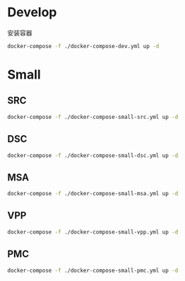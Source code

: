 # Develop

安装容器

```bash
docker-compose -f ./docker-compose-dev.yml up -d
```

# Small

## SRC

```bash
docker-compose -f ./docker-compose-small-src.yml up -d
```

## DSC

```bash
docker-compose -f ./docker-compose-small-dsc.yml up -d
```

## MSA

```bash
docker-compose -f ./docker-compose-small-msa.yml up -d
```

## VPP

```bash
docker-compose -f ./docker-compose-small-vpp.yml up -d
```

## PMC

```bash
docker-compose -f ./docker-compose-small-pmc.yml up -d
```
